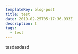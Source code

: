 ```yaml
---
templateKey: blog-post
title: test
date: 2019-02-25T05:17:36.933Z
description: t
tags:
  - test
---
```

tasdasdasd
